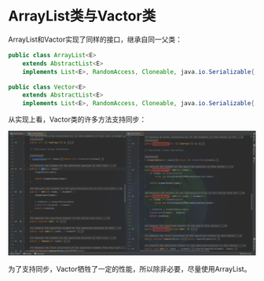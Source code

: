 # ArrayList类与Vactor类

ArrayList和Vactor实现了同样的接口，继承自同一父类：

```java
public class ArrayList<E> 
    extends AbstractList<E>
    implements List<E>, RandomAccess, Cloneable, java.io.Serializable{...}
```

```java
public class Vector<E>
    extends AbstractList<E>
    implements List<E>, RandomAccess, Cloneable, java.io.Serializable{...}
```

从实现上看，Vactor类的许多方法支持同步：

![image-20200429215950069](markdown/ArrayList类与Vactor类.assets/image-20200429215950069.png)

为了支持同步，Vactor牺牲了一定的性能，所以除非必要，尽量使用ArrayList。